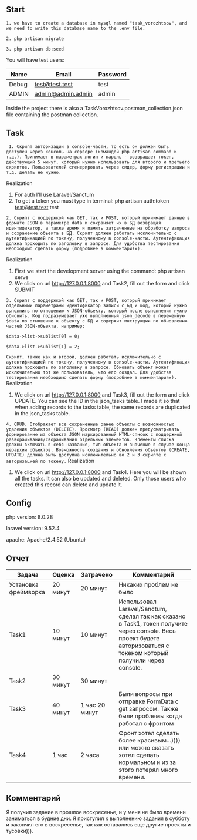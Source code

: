 ## Start 
```1. we have to create a database in mysql named "task_vorozhtsov", and we need to write this database name to the .env file.```

```2. php artisan migrate```

```3. php artisan db:seed```

You will have test users: 

| Name  | Email             | Password |
|-------|-------------------|----------|
 | Debug | test@test.test    | test     |
 | ADMIN | admin@admin.admin | admin    |

Inside the project there is also a TaskVorozhtsov.postman_collection.json file containing the postman collection.

## Task

``` 1. Скрипт авторизации в console-части, то есть он должен быть доступен через консоль на сервере (командой php artisan command и т.д.). Принимает в параметрах логин и пароль - возвращает токен, действующий 5 минут, который нужно использовать для второго и третьего скриптов. Пользователей сгенерировать через сидер, форму регистрации и т.д. делать не нужно.```

Realization
1. For auth I'll use Laravel/Sanctum
2. To get a token you must type in terminal: php artisan auth:token test@test.test test

```2. Скрипт с поддержкой как GET, так и POST, который принимает данные в формате JSON в параметре data и сохраняет их в БД возвращая идентификатор, а также время и память затраченные на обработку запроса и сохранение объекта в БД. Скрипт должен работать исключительно с аутентификацией по токену, полученному в console-части. Аутентификация должна проходить по заголовку в запросе. Для удобства тестирования необходимо сделать форму (подробнее в комментариях).```

Realization
1. First we start the development server using the command: php artisan serve
2. We click on url http://127.0.0.1:8000 and Task2, fill out the form and click SUBMIT

```3. Скрипт с поддержкой как GET, так и POST, который принимает отдельными параметрами идентификатор записи с БД и код, который нужно выполнить по отношению к JSON-объекту, который после выполнения нужно обновить. Код подразумевает уже выполненный json_decode в переменную $data по отношению к объекту с БД и содержит инструкции по обновлению частей JSON-объекта, например:```

```$data->list->sublist[0] = 0;```

```$data->list->sublist[1] = 2;```

```Скрипт, также как и второй, должен работать исключительно с аутентификацией по токену, полученному в console-части. Аутентификация должна проходить по заголовку в запросе. Обновить объект может исключительно тот же пользователь, что его создал. Для удобства тестирования необходимо сделать форму (подробнее в комментариях).```
Realization
1. We click on url http://127.0.0.1:8000 and Task3, fill out the form and click UPDATE. You can see the ID in the json_tasks table. I made it so that when adding records to the tasks table, the same records are duplicated in the json_tasks table.


```4. CRUD. Отображает все сохраненные ранее объекты с возможностью удаления объектов (DELETE). Просмотр (READ) должен предусматривать формирование из объекта JSON маркированный HTML-список с поддержкой разворачивания/сворачивания отдельных элементов. Элементы списка должны включать в себя название, тип объекта и значение в случае конца иерархии объектов. Возможность создания и обновления объектов (CREATE, UPDATE) должна быть доступна исключительно во 2 и 3 скрипте с авторизацией по токену.```
Realization
1. We click on url http://127.0.0.1:8000 and Task4. Here you will be shown all the tasks. It can also be updated and deleted. Only those users who created this record can delete and update it.


## Config
php version: 8.0.28

laravel version: 9.52.4

apache: Apache/2.4.52 (Ubuntu)

## Отчет
Задача  | Оценка   | Затрачено      | Комментарий                                                                                                                                                            |
------- |----------|----------------|------------------------------------------------------------------------------------------------------------------------------------------------------------------------|
Установка фреймворка | 20 минут | 20 минут       | Никаких проблем не было                                                                                                                                                | 
Task1 | 10 минут | 10 минут       | Использовал Laravel/Sanctum, сделал так как сказано в Task1, токен получите через console. Весь проект будете авторизоваться с токеном который получили через console. | 
Task2 | 30 минут | 30 минут       |                                                                                                                                                                        | 
Task3 | 40 минут | 1 час 20 минут | Были вопросы при отправке FormData c get запросом. Также были проблемы когда работал с фронтом                                                                         | 
Task4 | 1 час    | 2 часа         | Фронт хотел сделать более красивым...)))) или можно сказать хотел сделать нормальном и из за этого потерял много времени.                                              | 

## Комментарий

Я получил задание в прошлое воскресенье, и у меня не было времени заниматься в будние дни. Я приступил к выполнению задания в субботу и закончил его в воскресенье, так как оставались еще другие проекты и тусовки))).
